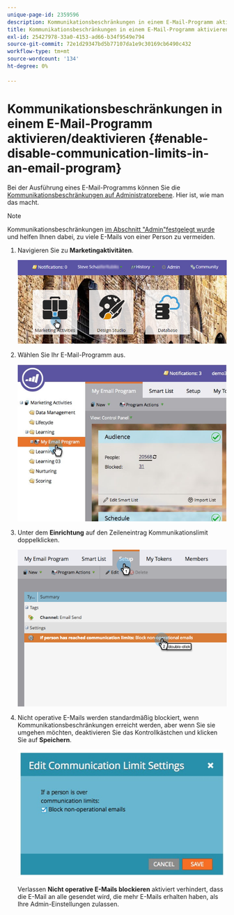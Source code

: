 ```yaml
---
unique-page-id: 2359596
description: Kommunikationsbeschränkungen in einem E-Mail-Programm aktivieren/deaktivieren - Marketo-Dokumente - Produktdokumentation
title: Kommunikationsbeschränkungen in einem E-Mail-Programm aktivieren/deaktivieren
exl-id: 25427978-33a0-4153-ad66-b34f9549e794
source-git-commit: 72e1d29347bd5b77107da1e9c30169cb6490c432
workflow-type: tm+mt
source-wordcount: '134'
ht-degree: 0%

---
```


# Kommunikationsbeschränkungen in einem E-Mail-Programm aktivieren/deaktivieren {#enable-disable-communication-limits-in-an-email-program}

Bei der Ausführung eines E-Mail-Programms können Sie die [Kommunikationsbeschränkungen auf Administratorebene](/help/marketo/product-docs/administration/email-setup/enable-communication-limits.md). Hier ist, wie man das macht.

>[!NOTE]
>
>Kommunikationsbeschränkungen [im Abschnitt &quot;Admin&quot;festgelegt wurde](/help/marketo/product-docs/administration/email-setup/enable-communication-limits.md) und helfen Ihnen dabei, zu viele E-Mails von einer Person zu vermeiden.

1. Navigieren Sie zu **Marketingaktivitäten**.

   ![](assets/login-marketing-activities-3.png)

1. Wählen Sie Ihr E-Mail-Programm aus.

   ![](assets/selectemailprogram-3.jpg)

1. Unter dem **Einrichtung** auf den Zeileneintrag Kommunikationslimit doppelklicken.

   ![](assets/blockoperational.png)

1. Nicht operative E-Mails werden standardmäßig blockiert, wenn Kommunikationsbeschränkungen erreicht werden, aber wenn Sie sie umgehen möchten, deaktivieren Sie das Kontrollkästchen und klicken Sie auf **Speichern**.

   ![](assets/ifaperson.jpg)

   Verlassen **Nicht operative E-Mails blockieren** aktiviert verhindert, dass die E-Mail an alle gesendet wird, die mehr E-Mails erhalten haben, als Ihre Admin-Einstellungen zulassen.
